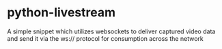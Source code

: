 # python-livestream
A simple snippet which utilizes websockets to deliver captured video data and send it via the ws:// protocol for consumption across the network
